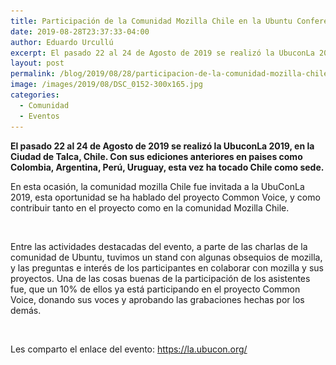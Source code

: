 ```yaml
---
title: Participación de la Comunidad Mozilla Chile en la Ubuntu Conference LA 2019
date: 2019-08-28T23:37:33-04:00
author: Eduardo Urcullú
excerpt: El pasado 22 al 24 de Agosto de 2019 se realizó la UbuconLa 2019, en la Ciudad de Talca, Chile. Con sus ediciones anteriores en paises como Colombia, Argentina, Perú, Uruguay, esta vez ha tocado Chile como sede.
layout: post
permalink: /blog/2019/08/28/participacion-de-la-comunidad-mozilla-chile-en-la-ubuntu-conference-la-2019/
image: /images/2019/08/DSC_0152-300x165.jpg
categories:
  - Comunidad
  - Eventos
---
```

**El pasado 22 al 24 de Agosto de 2019 se realizó la UbuconLa 2019, en la Ciudad de Talca, Chile. Con sus ediciones anteriores en paises como Colombia, Argentina, Perú, Uruguay, esta vez ha tocado Chile como sede.**

En esta ocasión, la comunidad mozilla Chile fue invitada a la UbuConLa 2019, esta oportunidad se ha hablado del proyecto Common Voice, y como contribuir tanto en el proyecto como en la comunidad Mozilla Chile.

<figure class="wp-block-image">

<img src="/images/2019/08/DSC_0001.jpg" alt="" class="wp-image-1318" srcset="/images/2019/08/DSC_0001.jpg 6000w, /images/2019/08/DSC_0001-300x200.jpg 300w, /images/2019/08/DSC_0001-768x512.jpg 768w, /images/2019/08/DSC_0001-600x400.jpg 600w, /images/2019/08/DSC_0001-1000x667.jpg 1000w" sizes="(max-width: 6000px) 100vw, 6000px" /> </figure> 

Entre las actividades destacadas del evento, a parte de las charlas de la comunidad de Ubuntu, tuvimos un stand con algunas obsequios de mozilla, y las preguntas e interés de los participantes en colaborar con mozilla y sus proyectos. Una de las cosas buenas de la participación de los asistentes fue, que un 10% de ellos ya está participando en el proyecto Common Voice, donando sus voces y aprobando las grabaciones hechas por los demás.

<figure class="wp-block-image">

<img src="/images/2019/08/IMG_20190823_150450708.jpg" alt="" class="wp-image-1320" srcset="/images/2019/08/IMG_20190823_150450708.jpg 3120w, /images/2019/08/IMG_20190823_150450708-300x213.jpg 300w, /images/2019/08/IMG_20190823_150450708-768x545.jpg 768w, /images/2019/08/IMG_20190823_150450708-600x426.jpg 600w, /images/2019/08/IMG_20190823_150450708-1000x710.jpg 1000w" sizes="(max-width: 3120px) 100vw, 3120px" />
</figure> 

Les comparto el enlace del evento: <https://la.ubucon.org/>